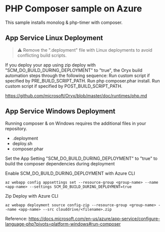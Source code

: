 # PHP Composer sample on Azure
This sample installs monolog & php-timer with composer.

## App Service Linux Deployment
> :warning: Remove the ".deployment" file with Linux deployments to avoid conflicting build scripts.

If you deploy your app using zip deploy with "SCM_DO_BUILD_DURING_DEPLOYMENT" to "true", the Oryx build automation steps through the following sequence:
Run custom script if specified by PRE_BUILD_SCRIPT_PATH.
Run php composer.phar install.
Run custom script if specified by POST_BUILD_SCRIPT_PATH.

https://github.com/microsoft/Oryx/blob/master/doc/runtimes/php.md

## App Service Windows Deployment
Running composer & on Windows requires the additional files in your repository. 
- .deployment
- deploy.sh
- composer.phar

 Set the App Setting "SCM_DO_BUILD_DURING_DEPLOYMENT" to "true" to build the composer dependencies during deployment

Enable SCM_DO_BUILD_DURING_DEPLOYMENT with Azure CLI
```
az webapp config appsettings set --resource-group <group-name> --name <app-name> --settings SCM_DO_BUILD_DURING_DEPLOYMENT=true
```
Zip Deploy with Azure CLI
```
az webapp deployment source config-zip --resource-group <group-name> --name <app-name> --src clouddrive/<filename>.zip
```

Reference: https://docs.microsoft.com/en-us/azure/app-service/configure-language-php?pivots=platform-windows#run-composer
